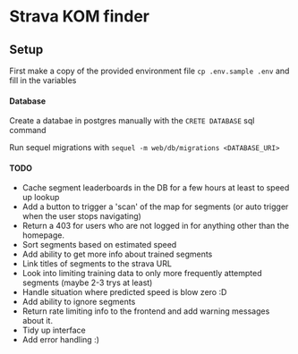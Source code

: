 # Strava KOM finder



## Setup

First make a copy of the provided environment file `cp .env.sample .env` and fill in the variables


#### Database

Create a databae in postgres manually with the `CRETE DATABASE` sql command

Run sequel migrations with `sequel -m web/db/migrations <DATABASE_URI>`



#### TODO

- Cache segment leaderboards in the DB for a few hours at least to speed up lookup
- Add a button to trigger a 'scan' of the map for segments (or auto trigger when the user stops navigating)
- Return a 403 for users who are not logged in for anything other than the homepage.
- Sort segments based on estimated speed
- Add ability to get more info about trained segments
- Link titles of segments to the strava URL
- Look into limiting training data to only more frequently attempted segments (maybe 2-3 trys at least)
- Handle situation where predicted speed is blow zero :D
- Add ability to ignore segments
- Return rate limiting info to the frontend and add warning messages about it.
- Tidy up interface
- Add error handling :)
